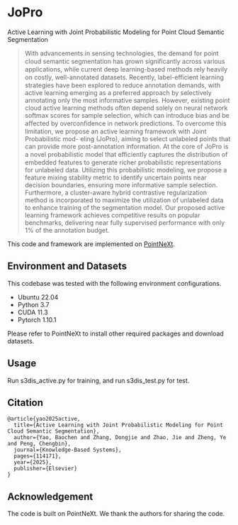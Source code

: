 # JoPro
Active Learning with Joint Probabilistic Modeling for Point Cloud Semantic Segmentation

> With advancements in sensing technologies, the demand for point cloud semantic segmentation has grown signiﬁcantly across various applications, while current deep learning-based methods rely heavily on costly, well-annotated datasets. Recently, label-eﬃcient learning strategies have been explored to reduce annotation demands, with active learning emerging as a preferred approach by selectively annotating only the most informative samples. However, existing point cloud active learning methods often depend solely on neural network softmax scores for sample selection, which can introduce bias and be aﬀected by overconﬁdence in network predictions. To overcome this limitation, we propose an active learning framework with Joint Probabilistic mod-
eling (JoPro), aiming to select unlabeled points that can provide more post-annotation information. At the core of JoPro is a novel probabilistic model that eﬃciently captures the distribution of embedded features to generate richer probabilistic representations for unlabeled data. Utilizing this probabilistic modeling, we propose a feature mixing stability metric to identify uncertain points near decision boundaries, ensuring more informative sample selection. Furthermore, a cluster-aware hybrid contrastive regularization method is incorporated to maximize the utilization of unlabeled data to enhance training of the segmentation model. Our proposed active learning framework achieves competitive results on popular benchmarks, delivering near fully supervised performance with only 1% of the annotation budget.

This code and framework are  implemented on [PointNeXt](https://github.com/guochengqian/PointNeXt).

## Environment and Datasets
This codebase was tested with the following environment configurations.

* Ubuntu 22.04
* Python 3.7
* CUDA 11.3
* Pytorch 1.10.1

Please refer to PointNeXt to install other required packages and download datasets.

## Usage
Run s3dis_active.py for training, and run s3dis_test.py for test.

## Citation
````
@article{yao2025active,
  title={Active Learning with Joint Probabilistic Modeling for Point Cloud Semantic Segmentation},
  author={Yao, Baochen and Zhang, Dongjie and Zhao, Jie and Zheng, Ye and Peng, Chengbin},
  journal={Knowledge-Based Systems},
  pages={114171},
  year={2025},
  publisher={Elsevier}
}
````


## Acknowledgement
The code is built on PointNeXt. We thank the authors for sharing the code.
